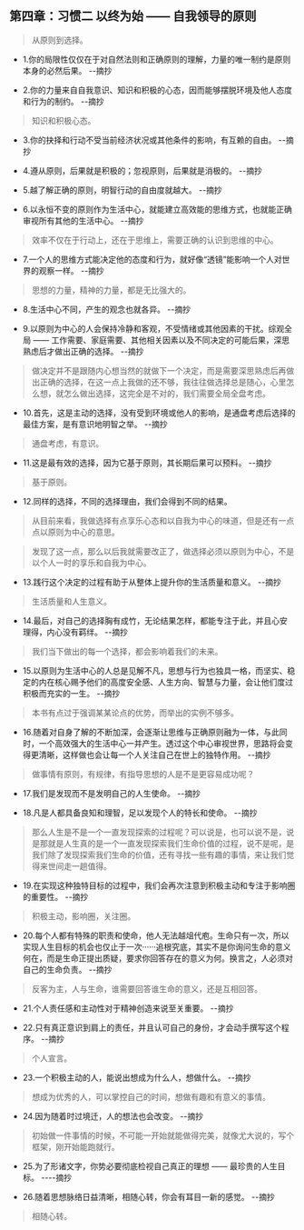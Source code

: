 ## 第四章：习惯二 以终为始 —— 自我领导的原则

>从原则到选择。

- 1.你的局限性仅仅在于对自然法则和正确原则的理解，力量的唯一制约是原则本身的必然后果。 --摘抄

- 2.你的力量来自自我意识、知识和积极的心态，因而能够摆脱环境及他人态度和行为的制约。 --摘抄

>知识和积极心态。

- 3.你的抉择和行动不受当前经济状况或其他条件的影响，有互赖的自由。 --摘抄

- 4.遵从原则，后果就是积极的；忽视原则，后果就是消极的。 --摘抄

- 5.越了解正确的原则，明智行动的自由度就越大。 --摘抄

- 6.以永恒不变的原则作为生活中心，就能建立高效能的思维方式，也就能正确审视所有其他的生活中心。 --摘抄

>效率不仅在于行动上，还在于思维上，需要正确的认识到思维的中心。

- 7.一个人的思维方式能决定他的态度和行为，就好像“透镜”能影响一个人对世界的观察一样。 --摘抄

>思想的力量，精神的力量，都是无比强大的。

- 8.生活中心不同，产生的观念也就各异。 --摘抄

- 9.以原则为中心的人会保持冷静和客观，不受情绪或其他因素的干扰。综观全局 —— 工作需要、家庭需要、其他相关因素以及不同决定的可能后果，深思熟虑后才做出正确的选择。 --摘抄

>做决定并不是跟随内心想当然的就做下一个决定，而是需要深思熟虑后再做出正确的选择，在这一点上我做的还不够，我往往做选择总是随心，心里怎么想，就怎么做出选择，这完全是不对的，我们需要全局全盘考虑。

- 10.首先，这是主动的选择，没有受到环境或他人的影响，是通盘考虑后选择的最佳方案，是有意识地明智之举。 --摘抄

>通盘考虑，有意识。

- 11.这是最有效的选择，因为它基于原则，其长期后果可以预料。 --摘抄

>基于原则。

- 12.同样的选择，不同的选择理由，我们会得到不同的结果。

>从目前来看，我做选择有点享乐心态和以自我为中心的味道，但是还有一点点以原则为中心的意思。

>发现了这一点，那么以后我就需要改正了，做选择必须以原则为中心，不是以个人一时的享乐和自我为中心。

- 13.践行这个决定的过程有助于从整体上提升你的生活质量和意义。 --摘抄

>生活质量和人生意义。

- 14.最后，对自己的选择胸有成竹，无论结果怎样，都能专注于此，并且心安理得，内心没有羁绊。 --摘抄

>我们当下做出的每一个选择，都会影响着我们的未来。

- 15.以原则为生活中心的人总是见解不凡，思想与行为也独具一格，而坚实、稳定的内在核心赐予他们的高度安全感、人生方向、智慧与力量，会让他们度过积极而充实的一生。 --摘抄

>本书有点过于强调某某论点的优势，而举出的实例不够多。

- 16.随着对自身了解的不断加深，会逐渐让思维与正确原则融为一体，与此同时，一个高效强大的生活中心一并产生。透过这个中心审视世界，思路将会变得更清晰，这样做也会让每一个人关注自己在世上的独特作用。 --摘抄

>做事情有原则，有规律，有指导思想的人是不是更容易成功呢？

- 17.我们是发现而不是发明自己的人生使命。 --摘抄

- 18.凡是人都具备良知和理智，足以发现个人的特长和使命。 --摘抄

>那么人生是不是一个一直发现探索的过程呢？可以说是，也可以说不是，说是那就是人生真的是一个一直发现探索我们生命价值的过程，说不是呢，是我们除了发现探索我们生命的价值，还有寻找一些有趣的事情，来让我们觉得来世间走一趟值得。

- 19.在实现这种独特目标的过程中，我们会再次注意到积极主动和专注于影响圈的重要性。 --摘抄

>积极主动，影响圈，关注圈。

- 20.每个人都有特殊的职责和使命，他人无法越俎代庖。生命只有一次，所以实现人生目标的机会也仅止于一次······追根究底，其实不是你询问生命的意义何在，而是生命正提出质疑，要求你回答存在的意义为何。换言之，人必须对自己的生命负责。 --摘抄

>反客为主，人与生命，谁需要回答谁生命的意义，还是互相回答。

- 21.个人责任感和主动性对于精神创造来说至关重要。 --摘抄

- 22.只有真正意识到肩上的责任，并且认可自己的身份，才会动手撰写这个程序。 --摘抄

>个人宣言。

- 23.一个积极主动的人，能说出想成为什么人，想做什么。 --摘抄

>想成为优秀的人，可以掌控自己的时间，想做有趣和有意义的事情。

- 24.因为随着时过境迁，人的想法也会改变。 --摘抄

>初始做一件事情的时候，不可能一开始就能做得完美，就像尤大说的，写个框架，刚开始能跑就行。

- 25.为了形诸文字，你势必要彻底检视自己真正的理想 —— 最珍贵的人生目标。 ----摘抄

- 26.随着思想脉络日益清晰，相随心转，你会有耳目一新的感觉。 --摘抄

>相随心转。
